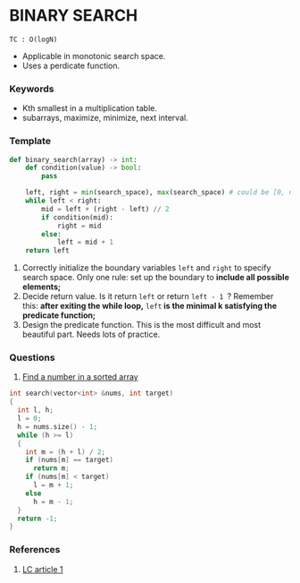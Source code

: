 # BINARY SEARCH

<code>TC : O(logN)</code>

- Applicable in monotonic search space.
- Uses a perdicate function.

### Keywords

- Kth smallest in a multiplication table.
- subarrays, maximize, minimize, next interval.

### Template

```python
def binary_search(array) -> int:
    def condition(value) -> bool:
        pass

    left, right = min(search_space), max(search_space) # could be [0, n], [1, n] etc. Depends on problem
    while left < right:
        mid = left + (right - left) // 2
        if condition(mid):
            right = mid
        else:
            left = mid + 1
    return left
```

1. Correctly initialize the boundary variables <code>left</code> and <code>right</code> to specify search space. Only one rule: set up the boundary to <b>include all possible elements;</b>
2. Decide return value. Is it return <code>left</code> or return <code>left - 1 </code>? Remember this: <b>after exiting the while loop,</b> <code>left</code><b> is the minimal k​ satisfying the predicate function;</b>
3. Design the predicate function. This is the most difficult and most beautiful part. Needs lots of practice.

### Questions

1. [Find a number in a sorted array](https://leetcode.com/problems/binary-search/description/)

```cpp
int search(vector<int> &nums, int target)
{
  int l, h;
  l = 0;
  h = nums.size() - 1;
  while (h >= l)
  {
    int m = (h + l) / 2;
    if (nums[m] == target)
      return m;
    if (nums[m] < target)
      l = m + 1;
    else
      h = m - 1;
  }
  return -1;
}
```

### References

1. [LC article 1](https://leetcode.com/discuss/study-guide/786126/Python-Powerful-Ultimate-Binary-Search-Template.-Solved-many-problems)
